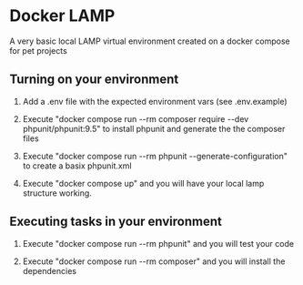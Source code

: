 # Docker LAMP
A very basic local LAMP virtual environment created on a docker compose for pet projects

## Turning on your environment

1. Add a .env file with the expected environment vars (see .env.example)

2. Execute "docker compose run --rm composer require --dev phpunit/phpunit:9.5" to install phpunit and generate the the composer files

3. Execute "docker compose run --rm phpunit --generate-configuration" to create a basix phpunit.xml

4. Execute "docker compose up" and you will have your local lamp structure working.

## Executing tasks in your environment

1. Execute "docker compose run --rm phpunit" and you will test your code

2. Execute "docker compose run --rm composer" and you will install the dependencies
